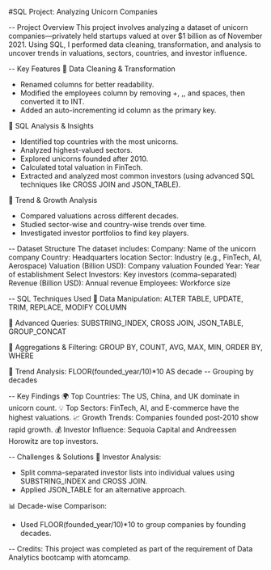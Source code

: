 #SQL Project: Analyzing Unicorn Companies

-- Project Overview
This project involves analyzing a dataset of unicorn companies—privately held startups valued at over $1 billion as of November 2021. Using SQL, I performed data cleaning, transformation, and analysis to uncover trends in valuations, sectors, countries, and investor influence.

-- Key Features
🔹 Data Cleaning & Transformation
* Renamed columns for better readability.
* Modified the employees column by removing +, ,, and spaces, then converted it to INT.
* Added an auto-incrementing id column as the primary key.

🔹 SQL Analysis & Insights
* Identified top countries with the most unicorns.
* Analyzed highest-valued sectors.
* Explored unicorns founded after 2010.
* Calculated total valuation in FinTech.
* Extracted and analyzed most common investors (using advanced SQL techniques like CROSS JOIN and JSON_TABLE).

🔹 Trend & Growth Analysis
* Compared valuations across different decades.
* Studied sector-wise and country-wise trends over time.
* Investigated investor portfolios to find key players.

-- Dataset Structure
The dataset includes:
Company: Name of the unicorn company
Country: Headquarters location
Sector: Industry (e.g., FinTech, AI, Aerospace)
Valuation (Billion USD): Company valuation
Founded Year: Year of establishment
Select Investors: Key investors (comma-separated)
Revenue (Billion USD): Annual revenue
Employees: Workforce size

-- SQL Techniques Used
🔹 Data Manipulation:
ALTER TABLE, UPDATE, TRIM, REPLACE, MODIFY COLUMN  

🔹 Advanced Queries:
SUBSTRING_INDEX, CROSS JOIN, JSON_TABLE, GROUP_CONCAT  

🔹 Aggregations & Filtering:
GROUP BY, COUNT, AVG, MAX, MIN, ORDER BY, WHERE  

🔹 Trend Analysis:
FLOOR(founded_year/10)*10 AS decade  -- Grouping by decades  

-- Key Findings
🌍 Top Countries: The US, China, and UK dominate in unicorn count.
💡 Top Sectors: FinTech, AI, and E-commerce have the highest valuations.
📈 Growth Trends: Companies founded post-2010 show rapid growth.
💰 Investor Influence: Sequoia Capital and Andreessen Horowitz are top investors.

-- Challenges & Solutions
🔎 Investor Analysis:
* Split comma-separated investor lists into individual values using SUBSTRING_INDEX and CROSS JOIN.
* Applied JSON_TABLE for an alternative approach.

📊 Decade-wise Comparison:
* Used FLOOR(founded_year/10)*10 to group companies by founding decades.

-- Credits:
This project was completed as part of the requirement of Data Analytics bootcamp with atomcamp.
